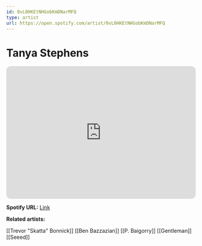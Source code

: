 ```yaml
---
id: 0vL0HKEtNHGobKmDNarMFQ
type: artist
url: https://open.spotify.com/artist/0vL0HKEtNHGobKmDNarMFQ
---
```

# Tanya Stephens

<iframe style="border-radius:12px" src="https://open.spotify.com/embed/artist/0vL0HKEtNHGobKmDNarMFQ" width="100%" height="352" frameBorder="0" allowfullscreen="" allow="autoplay; clipboard-write; encrypted-media; fullscreen; picture-in-picture" loading="lazy"></iframe>

**Spotify URL:** [Link](https://open.spotify.com/artist/0vL0HKEtNHGobKmDNarMFQ)

**Related artists:**

[[Trevor "Skatta" Bonnick]]
[[Ben Bazzazian]]
[[P. Baigorry]]
[[Gentleman]]
[[Seeed]]
